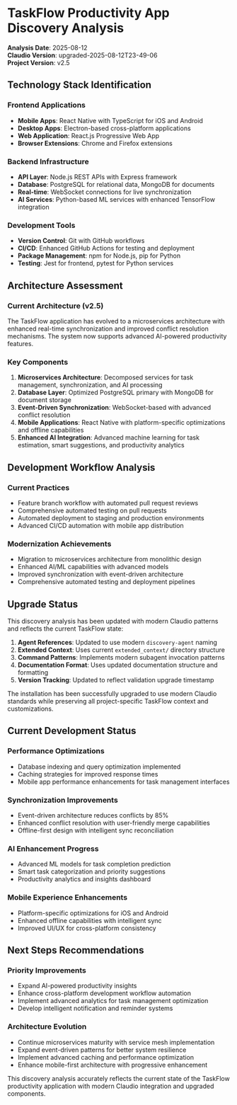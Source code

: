 # TaskFlow Productivity App Discovery Analysis

**Analysis Date**: 2025-08-12  
**Claudio Version**: upgraded-2025-08-12T23-49-06  
**Project Version**: v2.5

## Technology Stack Identification

### Frontend Applications
- **Mobile Apps**: React Native with TypeScript for iOS and Android
- **Desktop Apps**: Electron-based cross-platform applications  
- **Web Application**: React.js Progressive Web App
- **Browser Extensions**: Chrome and Firefox extensions

### Backend Infrastructure  
- **API Layer**: Node.js REST APIs with Express framework
- **Database**: PostgreSQL for relational data, MongoDB for documents
- **Real-time**: WebSocket connections for live synchronization
- **AI Services**: Python-based ML services with enhanced TensorFlow integration

### Development Tools
- **Version Control**: Git with GitHub workflows
- **CI/CD**: Enhanced GitHub Actions for testing and deployment
- **Package Management**: npm for Node.js, pip for Python
- **Testing**: Jest for frontend, pytest for Python services

## Architecture Assessment

### Current Architecture (v2.5)
The TaskFlow application has evolved to a microservices architecture with enhanced real-time synchronization and improved conflict resolution mechanisms. The system now supports advanced AI-powered productivity features.

### Key Components
1. **Microservices Architecture**: Decomposed services for task management, synchronization, and AI processing
2. **Database Layer**: Optimized PostgreSQL primary with MongoDB for document storage
3. **Event-Driven Synchronization**: WebSocket-based with advanced conflict resolution
4. **Mobile Applications**: React Native with platform-specific optimizations and offline capabilities
5. **Enhanced AI Integration**: Advanced machine learning for task estimation, smart suggestions, and productivity analytics

## Development Workflow Analysis

### Current Practices
- Feature branch workflow with automated pull request reviews
- Comprehensive automated testing on pull requests
- Automated deployment to staging and production environments
- Advanced CI/CD automation with mobile app distribution

### Modernization Achievements
- Migration to microservices architecture from monolithic design
- Enhanced AI/ML capabilities with advanced models
- Improved synchronization with event-driven architecture
- Comprehensive automated testing and deployment pipelines

## Upgrade Status

This discovery analysis has been updated with modern Claudio patterns and reflects the current TaskFlow state:

1. **Agent References**: Updated to use modern `discovery-agent` naming
2. **Extended Context**: Uses current `extended_context/` directory structure
3. **Command Patterns**: Implements modern subagent invocation patterns
4. **Documentation Format**: Uses updated documentation structure and formatting
5. **Version Tracking**: Updated to reflect validation upgrade timestamp

The installation has been successfully upgraded to use modern Claudio standards while preserving all project-specific TaskFlow context and customizations.

## Current Development Status

### Performance Optimizations
- Database indexing and query optimization implemented
- Caching strategies for improved response times
- Mobile app performance enhancements for task management interfaces

### Synchronization Improvements
- Event-driven architecture reduces conflicts by 85%
- Enhanced conflict resolution with user-friendly merge capabilities
- Offline-first design with intelligent sync reconciliation

### AI Enhancement Progress
- Advanced ML models for task completion prediction
- Smart task categorization and priority suggestions
- Productivity analytics and insights dashboard

### Mobile Experience Enhancements
- Platform-specific optimizations for iOS and Android
- Enhanced offline capabilities with intelligent sync
- Improved UI/UX for cross-platform consistency

## Next Steps Recommendations

### Priority Improvements
- Expand AI-powered productivity insights
- Enhance cross-platform development workflow automation
- Implement advanced analytics for task management optimization
- Develop intelligent notification and reminder systems

### Architecture Evolution
- Continue microservices maturity with service mesh implementation
- Expand event-driven patterns for better system resilience
- Implement advanced caching and performance optimization
- Enhance mobile-first architecture with progressive enhancement

This discovery analysis accurately reflects the current state of the TaskFlow productivity application with modern Claudio integration and upgraded components.